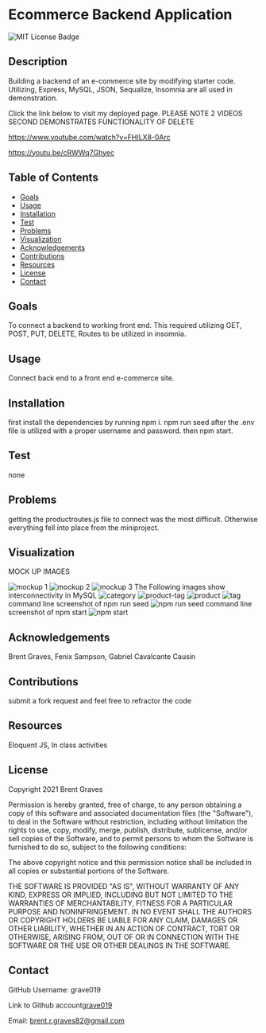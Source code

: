 # Ecommerce Backend Application

  ![MIT License Badge](https://img.shields.io/badge/License-MIT-yellow.svg)

  ## Description

  Building a backend of an e-commerce site by modifying starter code. Utilizing, Express, MySQL, JSON, Sequalize, Insomnia are all used in demonstration.
  
  Click the link below to visit my deployed page.
PLEASE NOTE 2 VIDEOS SECOND DEMONSTRATES FUNCTIONALITY OF DELETE

https://www.youtube.com/watch?v=FHILX8-0Arc

https://youtu.be/cRWWq7Ghyec

  ## Table of Contents
  
  * [Goals](#goals)
  * [Usage](#usage) 
  * [Installation](#installation)  
  * [Test](#test)
  * [Problems](#problems)
  * [Visualization](#visualization)
  * [Acknowledgements](#acknowledgements)
  * [Contributions](#contributions)
  * [Resources](#resources)
  * [License](#license) 
  * [Contact](#contact) 
  
  ## Goals

  To connect a backend to working front end. This required utilizing GET, POST, PUT,  DELETE, Routes to be utilized in insomnia.

  ## Usage

  Connect back end to a front end e-commerce site.

  ## Installation
  
  first install the dependencies by running npm i. npm run seed after the .env file is utilized with a proper username and password. then npm start.  

  ## Test

  none

  ## Problems

  getting the productroutes.js file to connect was the most difficult. Otherwise everything fell into place from the miniproject.

  ## Visualization

MOCK UP IMAGES

![mockup 1](Assets/13-orm-homework-demo-01.gif)
![mockup 2](Assets/13-orm-homework-demo-02.gif)
![mockup 3](Assets/13-orm-homework-demo-03.gif)
The Following images show interconnectivity in MySQL
![category](Assets/category.png)
![product-tag](Assets/product-tag.png)
![product](Assets/product.png)
![tag](Assets/tag.png)
command line screenshot of npm run seed
![npm run seed](Assets/npm-seed.png)
command line screenshot of npm start
![npm start](Assets/npm-start.png)
  ## Acknowledgements

  Brent Graves, Fenix Sampson, Gabriel Cavalcante Causin

  ## Contributions

  submit a fork request and feel free to refractor the code

  ## Resources
 
  Eloquent JS, In class activities

  ## License

  Copyright 2021 Brent Graves

  Permission is hereby granted, free of charge, to any person obtaining a copy of this software and associated documentation files (the "Software"), to deal in the Software without restriction, including without limitation the rights to use, copy, modify, merge, publish, distribute, sublicense, and/or sell copies of the Software, and to permit persons to whom the Software is furnished to do so, subject to the following conditions:
  
  The above copyright notice and this permission notice shall be included in all copies or substantial portions of the Software.
  
  THE SOFTWARE IS PROVIDED "AS IS", WITHOUT WARRANTY OF ANY KIND, EXPRESS OR IMPLIED, INCLUDING BUT NOT LIMITED TO THE WARRANTIES OF MERCHANTABILITY, FITNESS FOR A PARTICULAR PURPOSE AND NONINFRINGEMENT. IN NO EVENT SHALL THE AUTHORS OR COPYRIGHT HOLDERS BE LIABLE FOR ANY CLAIM, DAMAGES OR OTHER LIABILITY, WHETHER IN AN ACTION OF CONTRACT, TORT OR OTHERWISE, ARISING FROM, OUT OF OR IN CONNECTION WITH THE SOFTWARE OR THE USE OR OTHER DEALINGS IN THE SOFTWARE.

  ## Contact
  
  GitHub Username: grave019 
 
  Link to Github account[grave019](https://github.com/grave019)

  Email: brent.r.graves82@gmail.com
